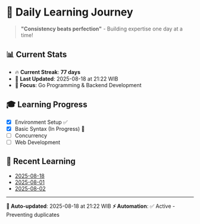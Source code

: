 # 🚀 Daily Learning Journey

> **"Consistency beats perfection"** - Building expertise one day at a time!

## 📊 Current Stats
- 🔥 **Current Streak**: **77 days**
- 📅 **Last Updated**: 2025-08-18 at 21:22 WIB
- 🎯 **Focus**: Go Programming & Backend Development

## 🎓 Learning Progress
- [x] Environment Setup ✅
- [x] Basic Syntax (In Progress) 🔄
- [ ] Concurrency
- [ ] Web Development

## 📖 Recent Learning
- [2025-08-18](learning-log/.md)
- [2025-08-01](learning-log/.md)
- [2025-08-02](learning-log/.md)

---
**🤖 Auto-updated**: 2025-08-18 at 21:22 WIB
**⚡ Automation**: ✅ Active - Preventing duplicates
